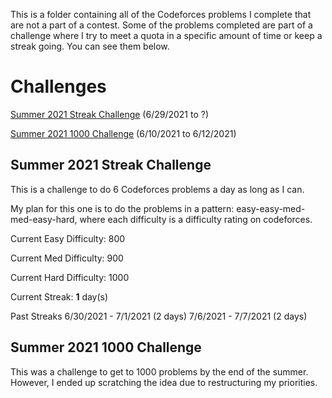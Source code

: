 This is a folder containing all of the Codeforces problems I complete that are not a part of a contest. Some of the problems completed are part of a challenge where I try to meet a quota in a specific amount of time or keep a streak going. You can see them below.

# Challenges

[Summer 2021 Streak Challenge](#summer-2021-streak-challenge) (6/29/2021 to ?)

[Summer 2021 1000 Challenge](#summer-2021-1000-challenge) (6/10/2021 to 6/12/2021)


## Summer 2021 Streak Challenge
This is a challenge to do 6 Codeforces problems a day as long as I can. 

My plan for this one is to do the problems in a pattern: easy-easy-med-med-easy-hard, where each difficulty is a difficulty rating on codeforces.

Current Easy Difficulty: 800

Current Med Difficulty: 900

Current Hard Difficulty: 1000

Current Streak: **1** day(s)

Past Streaks
6/30/2021 - 7/1/2021 (2 days)
7/6/2021 - 7/7/2021 (2 days)

## Summer 2021 1000 Challenge
This was a challenge to get to 1000 problems by the end of the summer. However, I ended up scratching the idea due to restructuring my priorities. 
